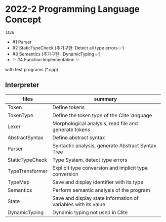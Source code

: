 # 2022-2 Programming Language Concept

`JAVA`
- #1 Parser
- #2 StaticTypeCheck (추가구현: Detect all type errors ✅)
- #3 Semantics (추가구현 : DynamicTyping ✅)
- ✨ #4 Function Implementation ✨

with test programs (*.cpp)

## Interpreter

| files | summary |
|---|---|
| Token | Define tokens |
| TokenType | Define the token type of the Clite language |
| Lexer | Morphological analysis, read file and generate tokens |
| AbstractSyntax | Define abstract syntax |
| Parser | Syntactic analysis, generate Abstract Syntax Tree |
| StaticTypeCheck | Type System, detect type errors |
| TypeTransformer | Explicit type conversion and implicit type conversion |
| TypeMap | Save and display identifier with its type |
| Semantics | Perform semantic analysis of the program |
| State | Save and display state information of variables with its value |
| DynamicTyping | Dynamic typing not used in Clite |
